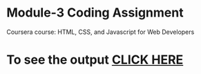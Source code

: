 

# Module-3 Coding Assignment

Coursera course: HTML, CSS, and Javascript for Web Developers

# To see the output [CLICK HERE](https://rishikeshmvit.github.io/Coursera-HTML-CSS-and-JavaScript-for-Web-Developers/Assignments/module-3/index.html)

